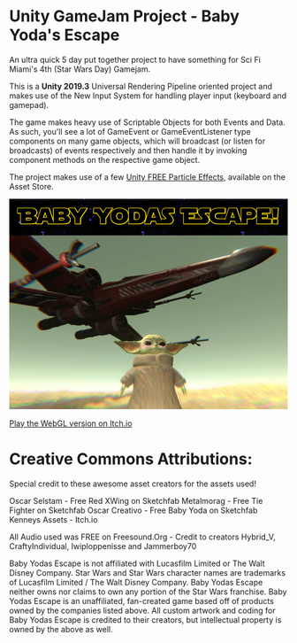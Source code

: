 # Unity GameJam Project - Baby Yoda's Escape

An ultra quick 5 day put together project to have something for Sci Fi Miami's 4th (Star Wars Day) Gamejam.

This is a **Unity 2019.3** Universal Rendering Pipeline oriented project and makes use of the New Input System for handling
player input (keyboard and gamepad). 

The game makes heavy use of Scriptable Objects for both Events and Data. 
As such, you'll see a lot of GameEvent or GameEventListener type components on 
many game objects, which will broadcast (or listen for broadcasts) of events 
respectively and then handle it by invoking component methods on the respective game object.

The project makes use of a few [Unity FREE Particle Effects](https://assetstore.unity.com/packages/essentials/tutorial-projects/unity-particle-pack-127325), available on the Asset Store.

![Baby Yoda's Escape](BabyYodasEscape.png)

[Play the WebGL version on Itch.io](https://rodellison.itch.io/baby-yodas-escape)


# Creative Commons Attributions: 
Special credit to these awesome asset creators for the assets used!

Oscar Selstam -  Free Red XWing on Sketchfab
Metalmorag - Free Tie Fighter on Sketchfab
Oscar Creativo  - Free Baby Yoda on Sketchfab
Kenneys Assets - Itch.io

All Audio used was FREE on Freesound.Org - Credit to creators Hybrid_V, CraftyIndividual, Iwiploppenisse and Jammerboy70

Baby Yodas Escape is not affiliated with Lucasfilm Limited or The Walt Disney Company.  Star Wars and Star Wars character names are trademarks of Lucasfilm Limited / The Walt Disney Company. Baby Yodas Escape neither owns nor claims to own any portion of the Star Wars franchise. Baby Yodas Escape is an unaffiliated, fan-created game based off of products owned by the companies listed above. All custom artwork and coding for Baby Yodas Escape is credited to their creators, but intellectual property is owned by the above as well.